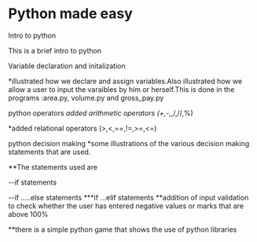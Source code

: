# Python made easy
Intro to python

This is a brief intro to python



Variable declaration and initalization

*illustrated how we declare and assign variables.Also illustrated how we allow a user to input the varaibles by him or 
herself.This is done in the programs :area.py, volume.py and gross_pay.py

python operators
*added arithmetic operators (+,-,*,/,//,%)


*added relational operators (>,<,==,!=,>=,<=)

python decision making
*some illustrations of the various decision making statements that are used.

**The statements used are 

--if statements

--if .....else statements
***if ...elif statements
**addition of input validation to check whether the user has entered negative values or marks that are above 100%

**there is a simple python game that shows the use of python libraries

